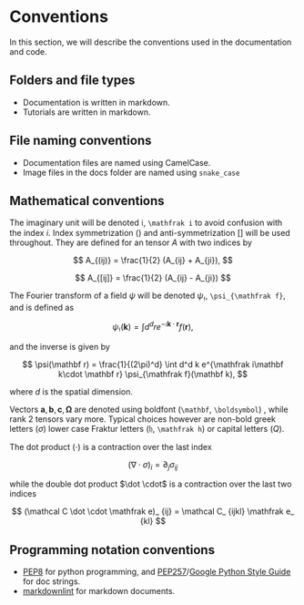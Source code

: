 # Conventions

In this section, we will describe the conventions used in the documentation and code.

## Folders and file types

* Documentation is written in markdown.
* Tutorials are written in markdown.

## File naming conventions

* Documentation files are named using CamelCase.
* Image files in the docs folder are named using `snake_case`

## Mathematical conventions

The imaginary unit will be denoted $\mathfrak i$, `\mathfrak i` to avoid confusion with the index $i$.
Index symmetrization $()$ and anti-symmetrization $[]$ will be used throughout.
They are defined for an tensor $A$ with two indices by

$$
A_{(ij)} = \frac{1}{2} (A_{ij} + A_{ji}),
$$

$$
A_{[ij]} = \frac{1}{2} (A_{ij} - A_{ji})
$$

The Fourier transform of a field $\psi$ will be denoted $\psi_{\mathfrak f}$, `\psi_{\mathfrak f}`, and is defined as

$$
\psi_{\mathfrak f} (\mathbf k) = \int d^d r e^{-\mathfrak i \mathbf k \cdot \mathbf r} f(\mathbf r),
$$

and the inverse is given by

$$
\psi(\mathbf r) = \frac{1}{(2\pi)^d} \int d^d k e^{\mathfrak i\mathbf k\cdot \mathbf r} \psi_{\mathfrak f}(\mathbf k),
$$

where $d$ is the spatial dimension.

Vectors $\mathbf a, \mathbf b, \mathbf c, \boldsymbol \Omega$ are denoted using boldfont (`\mathbf`, `\boldsymbol`) , while rank 2 tensors vary more.
Typical choices however are non-bold greek letters ($\sigma$) lower case Fraktur letters ($\mathfrak h$, `\mathfrak h`) or capital letters ($Q$).

The dot product ($\cdot$) is a contraction over the last index

```math
(\nabla \cdot \sigma)_i = \partial_j {\sigma}_{ij}
```

while the double dot product $\dot \cdot$ is a contraction over the last two indices

$$
(\mathcal C \dot \cdot \mathfrak e)_ {ij} = \mathcal C_ {ijkl} \mathfrak e_ {kl}
$$

## Programming notation conventions

* [PEP8](https://peps.python.org/pep-0008/) for python programming, and [PEP257](https://peps.python.org/pep-0257/)/[Google Python Style Guide](https://github.com/google/styleguide/blob/gh-pages/pyguide.md) for doc strings.
* [markdownlint](https://github.com/DavidAnson/markdownlint) for markdown documents.
